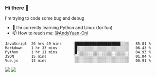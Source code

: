 ### Hi there 👋

I'm trying to code some bug and debug

- 🌱 I’m currently learning Python and Linux (for fun)
- 📫 How to reach me: [@AndyYuan-Oni](https://github.com/AndyYuan-Oni)


<!--START_SECTION:waka-->
```text
JavaScript  20 hrs 49 mins      █████████████████████░░░░   85.81 % 
Markdown    1 hr 33 mins        █░░░░░░░░░░░░░░░░░░░░░░░░   06.43 % 
Python      1 hr 11 mins        █░░░░░░░░░░░░░░░░░░░░░░░░   04.93 % 
JSON        15 mins             ░░░░░░░░░░░░░░░░░░░░░░░░░   01.04 % 
Vue.js      13 mins             ░░░░░░░░░░░░░░░░░░░░░░░░░   00.91 %
```
<!--END_SECTION:waka-->

  <!--**AndyYuan-Oni/AndyYuan-Oni** is a ✨ _special_ ✨ repository because its `README.md` (this file) appears on your GitHub profile.-->
<!--[![Top Langs](https://github-readme-stats.vercel.app/api/top-langs/?username=AndyYUan-Oni&layout=compact)](https://github.com/AndyYUan-Oni/github-readme-stats)-->
<a href="https://github.com/AndyYUan-Oni/github-readme-stats">
  <img align="left" src="https://github-readme-stats.vercel.app/api?username=AndyYUan-Oni&hide=stars" />
</a>
<a href="https://github.com/AndyYUan-Oni/github-readme-stats">
  <img align="left" src="https://github-readme-stats.vercel.app/api/top-langs/?username=AndyYUan-Oni&layout=compact" />
</a>

